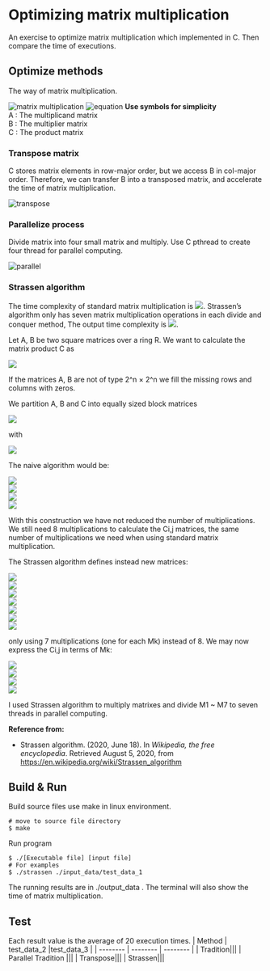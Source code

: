 # Optimizing matrix multiplication
An exercise to optimize matrix multiplication which implemented in C. Then compare the time of executions. 
## Optimize methods
The way of matrix multiplication.

![matrix multiplication](https://i.imgur.com/7uDlrL1.png)
![equation](https://i.imgur.com/IAwAYeM.png)
**Use symbols for simplicity**  
A : The multiplicand matrix  
B : The multiplier matrix  
C : The product matrix

### Transpose matrix
C stores matrix elements in row-major order, but we access B in col-major order. Therefore, we can transfer B into a transposed matrix, and accelerate the time of matrix multiplication.

![transpose](https://i.imgur.com/vvaYDJd.png)
### Parallelize process
Divide matrix into four small matrix and multiply. Use C pthread to create four thread for parallel computing.

![parallel](https://i.imgur.com/bGP329z.png)
### Strassen algorithm
The time complexity of standard matrix multiplication is ![](https://i.imgur.com/bBvwcei.png). Strassen’s algorithm only has seven matrix multiplication operations in each divide and conquer method, The output time complexity is ![](https://i.imgur.com/YMHoJ7G.png).

Let A, B be two square matrices over a ring R. We want to calculate the matrix product C as

![](https://i.imgur.com/9qNlNPt.png)

If the matrices A, B are not of type 2^n × 2^n we fill the missing rows and columns with zeros.

We partition A, B and C into equally sized block matrices

![](https://i.imgur.com/JnVFjMp.png)

with  

![](https://i.imgur.com/hMZc52A.png)

The naive algorithm would be:

![](https://i.imgur.com/8Qa8qyL.png)  
![](https://i.imgur.com/l7qqp8u.png)  
![](https://i.imgur.com/CqZOO5p.png)  
![](https://i.imgur.com/3bRtdJ3.png)  

With this construction we have not reduced the number of multiplications. We still need 8 multiplications to calculate the Ci,j matrices, the same number of multiplications we need when using standard matrix multiplication.

The Strassen algorithm defines instead new matrices:

![](https://i.imgur.com/7Z3xNWe.png)  
![](https://i.imgur.com/Th5FPhT.png)  
![](https://i.imgur.com/9vw8nou.png)  
![](https://i.imgur.com/ld8H1gH.png)  
![](https://i.imgur.com/QZHuNR1.png)  
![](https://i.imgur.com/4KC9K25.png)  
![](https://i.imgur.com/DuEGbKR.png)  

only using 7 multiplications (one for each Mk) instead of 8. We may now express the Ci,j in terms of Mk:

![](https://i.imgur.com/kDjXAJA.png)  
![](https://i.imgur.com/T8sUNeR.png)  
![](https://i.imgur.com/J16rIjD.png)  
![](https://i.imgur.com/doaa9mJ.png)  

I used Strassen algorithm to multiply matrixes and divide M1 ~ M7 to seven threads in parallel computing.  

**Reference from:**  
- Strassen algorithm. (2020, June 18). In *Wikipedia, the free encyclopedia*. Retrieved August 5, 2020, from https://en.wikipedia.org/wiki/Strassen_algorithm

## Build & Run
Build source files use make in linux environment. 
```
# move to source file directory
$ make
```
Run program
```
$ ./[Executable file] [input file]
# For examples
$ ./strassen ./input_data/test_data_1
```
The running results are in ./output_data .
The terminal will also show the time of matrix multiplication.
## Test
Each result value is the average of 20 execution times.
| Method  | test_data_2 |test_data_3 |
| -------- | -------- | -------- |
| Tradition|||
| Parallel Tradition |||
| Transpose|||
| Strassen|||